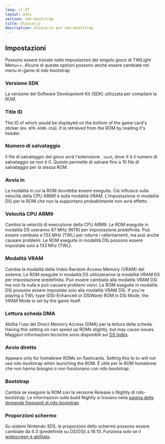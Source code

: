 ```yaml
---
lang: it-IT
layout: wiki
section: nds-bootstrap
title: Glossario
description: Glossario per nds-bootstrap
---
```


## Impostazioni
Possono essere trovate nelle impostazioni del singolo gioco di TWiLight Menu++. Alcune di queste opzioni possono anche essere cambiate nel menu in-game di nds-bootstrap

### Versione SDK
La versione del Software Development Kit (SDK) utilizzata per compilare la ROM.

### Title ID
The ID of which would be displayed on the bottom of the game card's sticker (ex. `NTR-ASME-USA`). It is retrieved from the ROM by reading it's header.

### Numero di salvataggio
Il file di salvataggio del gioco avrà l'estensione `.savX`, dove X è il numero di salvataggio se non è 0. Questo permette di salvare fino a 10 file di salvataggio per la stessa ROM.

### Avvia in
La modalità in cui la ROM dovrebbe essere eseguita. Ciò influisce sulla velocità della CPU ARM9 e sulla modalità VRAM. L'impostazione in modalità DSi per le ROM che non la supportano probabilmente non avrà effetto.

### Velocità CPU ARM9
Cambia la velocità di esecuzione della CPU ARM9. Le ROM eseguite in modalità DS useranno 67 MHz (NTR) per impostazione predefinita. Può essere cambiata a 133 MHz (TWL) per ridurre i rallentamenti, ma può anche causare problemi. Le ROM eseguite in modalità DSi possono essere impostate solo a 133 Mhz (TWL).

### Modalità VRAM
Cambia la modalità della Video Random Access Memory (VRAM) del sistema. Le ROM eseguite in modalità DS utilizzeranno la modalità VRAM DS per impostazione predefinita. Può essere cambiata alla modalità VRAM DSi ma non fa nulla e può causare problemi visivi. Le ROM eseguite in modalità DSi possono essere impostate solo alla modalità VRAM DSi. If you're playing a TWL-type (DSi-Enhanced or DSiWare) ROM in DSi Mode, the VRAM Mode is set by the game itself.

### Lettura scheda DMA
Abilita l'uso del Direct Memory Access (DMA) per la lettura della scheda. Having this setting on can speed up ROMs slightly, but may cause issues. Maggiori informazioni tecniche sono disponibili sul [DS Index](https://wiki.ds-homebrew.com/ds-index/retail-roms#card-read-dma).

### Avvio diretto
Appears only for homebrew ROMs on flashcards. Setting this to `On` will not use nds-bootstrap when launching the ROM. È utile per le ROM homebrew che non hanno bisogno o non funzionano con nds-bootstrap.

### Bootstrap
Cambia se eseguire la ROM con la versione Release o Nightly di nds-bootstrap. Le informazioni sulle build Nightly si trovano nella [pagina delle domande frequenti di nds-bootstrap](https://wiki.ds-homebrew.com/nds-bootstrap/faq?faq=what-is-a-nightly-and-where-do-i-get-it)

### Proporzioni schermo
Su sistemi Nintendo 3DS, le proporzioni dello schermo possono essere cambiate da 4:3 (predefinite su DS/DSi) a 16:10. Funziona solo se il [widescreen è abilitato](https://wiki.ds-homebrew.com/twilightmenu/playing-in-widescreen).
